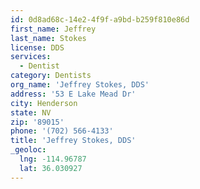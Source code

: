 ```yaml
---
id: 0d8ad68c-14e2-4f9f-a9bd-b259f810e86d
first_name: Jeffrey
last_name: Stokes
license: DDS
services:
  - Dentist
category: Dentists
org_name: 'Jeffrey Stokes, DDS'
address: '53 E Lake Mead Dr'
city: Henderson
state: NV
zip: '89015'
phone: '(702) 566-4133'
title: 'Jeffrey Stokes, DDS'
_geoloc:
  lng: -114.96787
  lat: 36.030927
---
```

